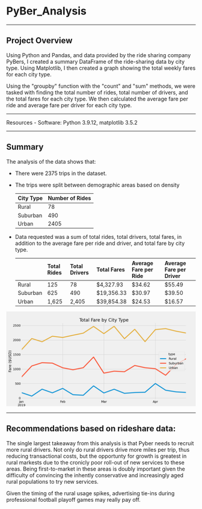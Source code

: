 # PyBer_Analysis

---
## Project Overview 

Using Python and Pandas, and data provided by the ride sharing company PyBers, I created a summary DataFrame of the ride-sharing data by city type. Using Matplotlib, I then created a graph showing the total weekly fares for each city type. 

Using the "groupby" function with the "count" and "sum" methods, we were tasked with finding the total number of rides, total number of drivers, and the total fares for each city type. We then calculated the average fare per ride and average fare per driver for each city type. 


---
Resources  - Software: Python 3.9.12, matplotlib 3.5.2

---
## Summary 

The analysis of the data shows that: 
  - There were 2375 trips in the dataset. 

  - The trips were split between demographic areas based on density
  
    |City Type|Number of Rides|
    |---|---|
    |Rural     |     78|
    |Suburban|       490|
     |Urban|         2405|
    
  - Data requested was a sum of total rides, total drivers, total fares, in addition to the average fare per ride and driver, and total fare by city type.


    |         |Total Rides	  |Total Drivers	  |Total Fares	  |Average Fare per Ride	  |Average Fare per Driver|
    |---          |-------        |-------          |-------        |-------                  |------- 
    |Rural	  |125	          |78	              |$4,327.93	    |$34.62	                  |$55.49|
    |Suburban	|625	|490	|$19,356.33	|$30.97	|$39.50|
    |Urban	|1,625	|2,405	|$39,854.38	|$24.53	|$16.57|

![analysis/Pyber_fare_summary.png](analysis/Pyber_fare_summary.png)
    


---
## Recommendations based on rideshare data:

The single largest takeaway from this analysis is that Pyber needs to recruit more rural drivers. Not only do rural drivers drive more miles per trip, thus reducing transactional costs, but the opportunty for growth is greatest in rural markests due to the cronicly poor roll-out of new services to these areas. Being first-to-market in these areas is doubly important given the difficulty of convincing the inhently conservative and increasingly aged rural populations to try new services. 

Given the timing of the rural usage spikes, advertising tie-ins during professional football playoff games may really pay off.


